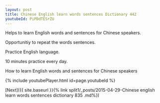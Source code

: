 ```yaml
---
layout: post
title: Chinese English learn words sentences Dictionary 442 
youtubeId: PiPDdTESrZU
---
```

 
 
Helps to learn English words and sentences for Chinese speakers.

Opportunitiy to repeat the words sentences. 

Practice English language. 
 
10 minutes practice every day. 
 
How to learn English words and sentences for Chinese speakers 
 
{% include youtubePlayer.html id=page.youtubeId %}
 
 
[Next]({{ site.baseurl }}{% link  split1/_posts/2015-04-29-Chinese english learn words sentences dictionary 835 .md%})
 
